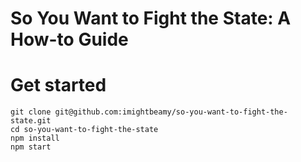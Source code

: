 # So You Want to Fight the State: A How-to Guide


# Get started

```
git clone git@github.com:imightbeamy/so-you-want-to-fight-the-state.git
cd so-you-want-to-fight-the-state
npm install
npm start
```
